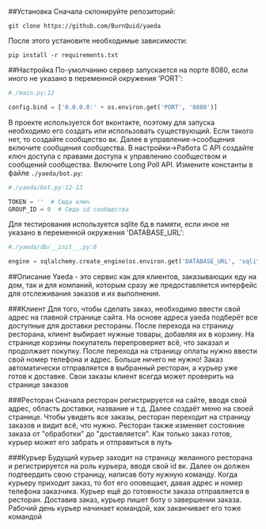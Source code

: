 ##Установка
Сначала склонируйте репозиторий:

    git clone https://github.com/BurnQuid/yaeda
    
После этого установите необходимые зависимости:

    pip install -r requirements.txt
    
##Настройка
По-умолчанию сервер запускается на порте 8080,
если иного не указано в переменной окружения 'PORT':
```python
#./main.py:12

config.bind = ['0.0.0.0:' + os.environ.get('PORT', '8080')]
```

В проекте используется бот вконтакте, поэтому для запуска 
необходимо его создать или использовать существующий. Если 
такого нет, то создайте сообщество вк. Далее в 
управление->сообщения включите сообщения сообщества.
В настройки->Работа С API создайте ключ доступа с правами
доступа к управлению сообществом и сообщений сообщества. 
Включите Long Poll API. Измените константы в файле 
`./yaeda/bot.py`:
```python
#./yaeda/bot.py:12-13

TOKEN = ''  # Сюда ключ
GROUP_ID = 0  # Сюда id сообщества
```

Для тестирования используется sqlite бд в памяти, если иное
не указано в переменной окружения 'DATABASE_URL':
```python
#./yaeda/db/__init__.py:8

engine = sqlalchemy.create_engine(os.environ.get('DATABASE_URL', 'sqlite:///:memory:'))
```

##Описание
Yaeda - это сервис как для клиентов, 
заказывающих еду на дом, так и для 
компаний, которым сразу же предоставляется интерфейс для 
отслеживания заказов и их выполнения.

###Клиент
Для того, чтобы сделать заказ, необходимо ввести свой адрес 
на главной странице сайта. На основе адреса yaeda подберёт
все доступные для доставки рестораны. После перехода на страницу
ресторана, клиент выбирает нужные товары, добавляя их в корзину.
На странице корзины покупатель перепроверяет всё, что заказал и
продолжает покупку. После перехода на страницу оплаты нужно
ввести свой номер телефона и адрес. Больше ничего не нужно! 
Заказ автоматически отправляется в выбранный ресторан, а курьер
уже готов к доставке. Свои заказы клиент всегда может проверить
на странице заказов

###Ресторан
Сначала ресторан регистрируется на сайте, вводя свой адрес, 
область доставки, название и т.д. Далее создаёт меню на своей 
странице. Чтобы увидеть все заказы, ресторан переходит на 
страницу заказов и видит всё, что нужно. Ресторан также изменяет
состояние заказа от "обработки" до "доставляется". Как только 
заказ готов, курьер может его забрать и отправиться в путь

###Курьер
Будущий курьер заходит на страницу желанного ресторана и 
регистрируется на роль курьера, вводя свой id вк. Далее он
должен подтвердить свою страницу, написав боту нужную команду.
Когда курьеру приходит заказ, то бот его оповещает, давая адрес 
и номер телефона заказчика. Курьер ещё до готовности заказа 
отправляется в ресторан. Доставив заказ, курьер пишет боту о
завершении заказа. Рабочий день курьер начинает командой, как
заканчивает его тоже командой